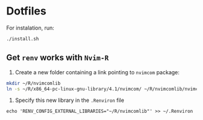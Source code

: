 # Dotfiles

For instalation, run:
```sh
./install.sh
```


## Get `renv` works with `Nvim-R`

1. Create a new folder containing a link pointing to `nvimcom` package:

```sh
mkdir ~/R/nvimcomlib
ln -s ~/R/x86_64-pc-linux-gnu-library/4.1/nvimcom/ ~/R/nvimcomlib/nvimcom
```

1. Specify this new library in the `.Renviron` file

```
echo 'RENV_CONFIG_EXTERNAL_LIBRARIES="~/R/nvimcomlib"' >> ~/.Renviron
```
